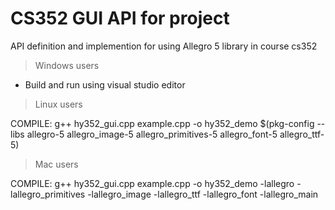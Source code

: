 # CS352 GUI API for project
API definition and implemention for using Allegro 5 library in course cs352 


> Windows users

 - Build and run using visual studio editor



> Linux users

COMPILE: 
	g++ hy352_gui.cpp example.cpp -o hy352_demo  $(pkg-config --libs allegro-5 allegro_image-5 allegro_primitives-5 allegro_font-5 allegro_ttf-5)



> Mac users

COMPILE: 
	g++ hy352_gui.cpp example.cpp  -o hy352_demo  -lallegro -lallegro_primitives -lallegro_image -lallegro_ttf -lallegro_font -lallegro_main
